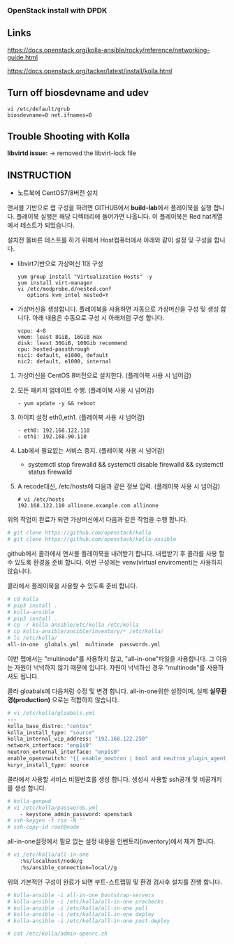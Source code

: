 ### OpenStack install with DPDK

Links
-----

https://docs.openstack.org/kolla-ansible/rocky/reference/networking-guide.html

https://docs.openstack.org/tacker/latest/install/kolla.html

Turn off biosdevname and udev
-----

```
vi /etc/default/grub
biosdevname=0 net.ifnames=0
```

Trouble Shooting with Kolla
-----

**libvirtd issue:**
-> removed the libvirt-lock file

INSTRUCTION
----

- 노트북에 CentOS7/8버전 설치

앤서블 기반으로 랩 구성을 하려면 GITHUB에서 **build-lab**에서 플레이북을 실행 합니다. 플레이북 실행은 해당 디렉터리에 들어가면 나옵니다. 이 플레이북은 Red hat계열에서 테스트가 되었습니다.

설치전 올바른 테스트를 하기 위해서 Host컴퓨터에서 아래와 같이 설정 및 구성을 합니다.

- libvirt기반으로 가상머신 1대 구성
  
  ```
  yum group install "Virtualization Hosts" -y
  yum install virt-manager
  vi /etc/modprobe.d/nested.conf
     options kvm_intel nested=Y
  ```

- 가상머신을 생성합니다. 플레이북을 사용하면 자동으로 가상머신을 구성 및 생성 합니다. 아래 내용은 수동으로 구성 시 아래처럼 구성 합니다.
  
  ```
  vcpu: 4~8
  vmem: least 8GiB, 16GiB max
  disk: least 30GiB, 100Gib recommend
  cpu: hosted-passthrough
  nic1: default, e1000, default
  nic2: default, e1000, internal
  ```
1. 가상머신을 CentOS 8버전으로 설치한다. (플레이북 사용 시 넘어감)

2. 모든 패키지 업데이트 수행. (플레이북 사용 시 넘어감)
   
   ```
   - yum update -y && reboot
   ```

3. 아이피 설정 eth0,eth1. (플레이북 사용 시 넘어감)
   
   ```
   - eth0: 192.168.122.110
   - eth1: 192.168.90.110
   ```

4. Lab에서 필요없는 서비스 중지. (플레이북 사용 시 넘어감)
   
   - systemctl stop firewalld && systemctl disable firewalld && systemctl status firewalld

5. A recode대신, /etc/hosts에 다음과 같은 정보 입력. (플레이북 사용 시 넘어감)
   
   ```textile
   # vi /etc/hosts
   192.168.122.110 allinone.example.com allinone
   ```

위의 작업이 완료가 되면 가상머신에서 다음과 같은 작업을 수행 합니다.

```bash
# git clone https://github.com/openstack/kolla
# git clone https://github.com/openstack/kolla-ansible
```

github에서 콜라에서 앤서블 플레이북을 내려받기 합니다. 내렵받기 후 콜라를 사용 할 수 있도록 환경을 준비 합니다. 이번 구성에는 venv(virtual enviroment)는 사용하지 않습니다. 

콜라에서 플레이북을 사용할 수 있도록 준비 합니다.

```bash
# cd kolla
# pip3 install .
# kolla-ansible
# pip3 install .
# cp -r kolla-ansible/etc/kolla /etc/kolla
# cp kolla-ansible/ansible/inventory/* /etc/kolla/
# ls /etc/kolla/
all-in-one  globals.yml  multinode  passwords.yml
```

이번 랩에서는 "multinode"를 사용하지 않고, "all-in-one"파일을 사용합니다. 그 이유는 자원이 넉넉하지 않기 때문에 입니다. 자원이 넉넉하신 경우 "multinode"를 사용하셔도 됩니다.

콜라 gloabals에 다음처럼 수정 및 변경 합니다. all-in-one위한 설정이며, 실제 **실무환경(production)** 으로는 적합하지 않습니다.

```bash
# vi /etc/kolla/gloabals.yml 
---
kolla_base_distro: "centos"
kolla_install_type: "source"
kolla_internal_vip_address: "192.168.122.250"
network_interface: "enp1s0"
neutron_external_interface: "enp1s0"
enable_openvswitch: "{{ enable_neutron | bool and neutron_plugin_agent != 'linuxbridge' }}"
kuryr_install_type: source
```

콜라에서 사용할 서비스 비밀번호를 생성 합니다. 생성시 사용할 ssh공개 및 비공개키를 생성 합니다.

```bash
# kolla-genpwd
# vi /etc/kolla/passwords.yml
    - keystone_admin_password: openstack
# ssh-keygen -t rsa -N '' 
# ssh-copy-id root@node
```

all-in-one설정에서 필요 없는 설정 내용을 인벤토리(inventory)에서 제거 합니다.

```bash
# vi /etc/kolla/all-in-one
    :%s/localhost/node/g
    :%s/ansible_connection=local//g
```

위의 기본적인 구성이 완료가 되면 부트-스트랩핑 및 환경 검사후 설치를 진행 합니다.

```bash
# kolla-ansible -i all-in-one bootstrap-servers
# kolla-ansible -i /etc/kolla/all-in-one prechecks
# kolla-ansible -i /etc/kolla/all-in-one pull
# kolla-ansible -i /etc/kolla/all-in-one deploy
# kolla-ansible -i /etc/kolla/all-in-one post-deploy
```

```bash
# cat /etc/kolla/admin-openrc.sh
```

